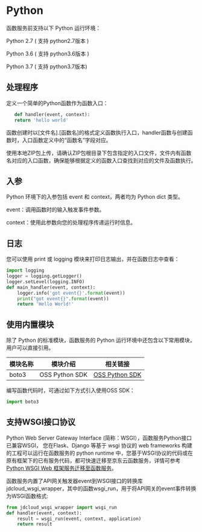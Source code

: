 # Python

函数服务前支持以下 Python 运行环境：

Python 2.7 ( 支持 python2.7版本 )

Python 3.6 ( 支持 python3.6版本 )

Python 3.7 ( 支持 python3.7版本)

## 处理程序

定义一个简单的Python函数作为函数入口：

```Python
   def handler(event, context):
   return 'hello world'
```

函数创建时以[文件名].[函数名]的格式定义函数执行入口，handler函数与创建函数时，入口函数定义中的“函数名”字段对应。

使用本地ZIP包上传，请确认ZIP包根目录下包含指定的入口文件，文件内有函数名对应的入口函数，确保能够根据定义的函数入口查找到对应的文件及函数执行。

   
## 入参
Python 环境下的入参包括 event 和 context，两者均为 Python dict 类型。

event：调用函数时的输入触发事件参数。

context：使用此参数向您的处理程序传递运行时信息。


## 日志

您可以使用 print 或 logging 模块来打印日志输出，并在函数日志中查看：

```Python
import logging
logger = logging.getLogger()
logger.setLevel(logging.INFO)
def main_handler(event, context):
    logger.info('got event{}'.format(event))
    print("got event{}".format(event))
    return 'Hello World!'
```


## 使用内置模块

除了 Python 的标准模块，函数服务的 Python 运行环境中还包含以下常用模块，用户可以直接引用。

| 模块名称|模块介绍 | 相关链接 |
| ------ | ------ | ----- |
| boto3 | OSS Python SDK | [ OSS Python SDK](https://docs.jdcloud.com/cn/object-storage-service/sdk-python) |  

编写函数代码时，可通过如下方式引入使用OSS SDK：
```Python
import boto3
```

## 支持WSGI接口协议
Python Web Server Gateway Interface (简称：WSGI），函数服务Python接口已兼容WSGI， 您在Flask、Django 等基于 wsgi 协议的 web frameworks 构建的工程可以运行在函数服务的 python runtime 中，您基于WSGI协议的代码或在原有框架下的已有服务代码，都可快速迁移至京东云函数服务，详情可参考 [Python WSGI Web 框架服务迁移至函数服务](../use-cases/wsgi.md)。

函数服务内置了API网关触发器event到WSGI接口的转换库jdcloud_wsgi_wrapper，其中的函数wsgi_run，用于将API网关的event事件转换为WSGI函数格式:

```Python
from jdcloud_wsgi_wrapper import wsgi_run
def handler(event, context):
    result = wsgi_run(event, context, application)
    return result
```
